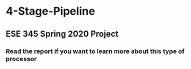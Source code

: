# 4-Stage-Pipeline

## ESE 345 Spring 2020 Project

### Read the report if you want to learn more about this type of processor
